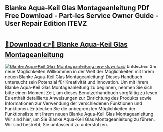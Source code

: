 ## Blanke Aqua-Keil Glas Montageanleitung PDf Free Download - Part-Ies Service Owner Guide - User Repair Edition lTEVZ

# <h2><a href="http://df8tja.blite.top/?on=Blanke+Aqua-Keil+Glas+Montageanleitung">🔗Download 👉🔴 Blanke Aqua-Keil Glas Montageanleitung</a></h2>

[![Blanke Aqua-Keil Glas Montageanleitung new download](https://i.imgur.com/lujVjoI.png)](http://df8tja.blite.top/?on=Blanke+Aqua-Keil+Glas+Montageanleitung)
Entdecken Sie neue Möglichkeiten Willkommen in der Welt der Möglichkeiten mit Ihrem neuen Blanke Aqua-Keil Glas Montageanleitung! Dieses Handbuch untersucht sein Potenzial für Kreativität und Innovation. Um mit Ihrem Blanke Aqua-Keil Glas Montageanleitung zu beginnen, nehmen Sie sich bitte einen Moment Zeit, um dieses Benutzerhandbuch sorgfältig zu lesen. Es enthält detaillierte Anweisungen zur Einrichtung des Produkts sowie Informationen zur Verwendung der verschiedenen Funktionen und Funktionen. Entdecken Sie die unbegrenzten Möglichkeiten der Funktionsliste mit Ihrem neuen Blanke Aqua-Keil Glas Montageanleitung. Wir sind hier, um Sie Blanke Aqua-Keil Glas Montageanleitung zu führen. Wir sind bestrebt, Sie umfassend zu unterstützen.
